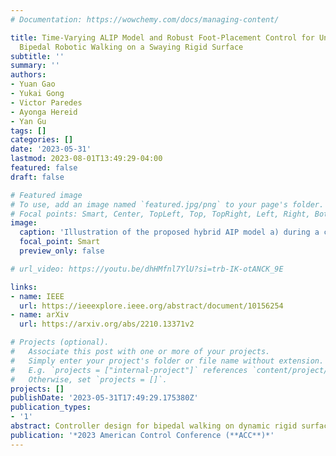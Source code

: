 ```yaml
---
# Documentation: https://wowchemy.com/docs/managing-content/

title: Time-Varying ALIP Model and Robust Foot-Placement Control for Underactuated
  Bipedal Robotic Walking on a Swaying Rigid Surface
subtitle: ''
summary: ''
authors:
- Yuan Gao
- Yukai Gong
- Victor Paredes
- Ayonga Hereid
- Yan Gu
tags: []
categories: []
date: '2023-05-31'
lastmod: 2023-08-01T13:49:29-04:00
featured: false
draft: false

# Featured image
# To use, add an image named `featured.jpg/png` to your page's folder.
# Focal points: Smart, Center, TopLeft, Top, TopRight, Left, Right, BottomLeft, Bottom, BottomRight.
image:
  caption: 'Illustration of the proposed hybrid AIP model a) during a continuous swing phase and b) at a discrete foot-landing event.'
  focal_point: Smart
  preview_only: false

# url_video: https://youtu.be/dhHMfnl7YlU?si=trb-IK-otANCK_9E

links:
- name: IEEE
  url: https://ieeexplore.ieee.org/abstract/document/10156254
- name: arXiv
  url: https://arxiv.org/abs/2210.13371v2

# Projects (optional).
#   Associate this post with one or more of your projects.
#   Simply enter your project's folder or file name without extension.
#   E.g. `projects = ["internal-project"]` references `content/project/deep-learning/index.md`.
#   Otherwise, set `projects = []`.
projects: []
publishDate: '2023-05-31T17:49:29.175380Z'
publication_types:
- '1'
abstract: Controller design for bipedal walking on dynamic rigid surfaces (DRSes), which are rigid surfaces moving in the inertial frame (e.g., ships and airplanes), remains largely underexplored. This paper introduces a hierarchical control approach that achieves stable underactuated bipedal walking on a horizontally oscillating DRS. The highest layer of our approach is a real-time motion planner that generates desired global behaviors (i.e., center of mass trajectories and footstep locations) by stabilizing a reduced-order robot model. One key novelty of this layer is the derivation of the reduced-order model by analytically extending the angular momentum based linear inverted pendulum (ALIP) model from stationary to horizontally moving surfaces. The other novelty is the development of a discrete-time foot-placement controller that exponentially stabilizes the hybrid, linear, time-varying ALIP. The middle layer translates the desired global behaviors into the robot’s full-body reference trajectories for all directly actuated degrees of freedom, while the lowest layer exponentially tracks those reference trajectories based on the full-order, hybrid, nonlinear robot model. Simulations confirm that the proposed framework ensures stable walking of a planar underactuated biped under different swaying DRS motions and gait types.
publication: '*2023 American Control Conference (**ACC**)*'
---
```


<!-- {{< youtube dhHMfnl7YlU >}} -->
